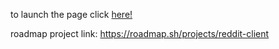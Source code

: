 to launch the page click [here!](https://kiwiofdoom1337.github.io/reddit-client/)


roadmap project link: https://roadmap.sh/projects/reddit-client
